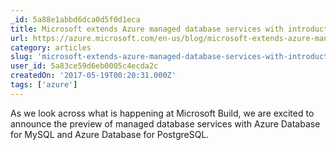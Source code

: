 ```yaml
---
_id: 5a88e1abbd6dca0d5f0d1eca
title: Microsoft extends Azure managed database services with introduction of MySQL and PostgreSQL | Blog | Microsoft Azure
url: https://azure.microsoft.com/en-us/blog/microsoft-extends-azure-managed-database-services-with-introduction-of-mysql-and-postgresql/
category: articles
slug: 'microsoft-extends-azure-managed-database-services-with-introduction-of-mysql-and-postgresql-blog-mi'
user_id: 5a83ce59d6eb0005c4ecda2c
createdOn: '2017-05-19T00:20:31.000Z'
tags: ['azure']
---
```


As we look across what is happening at Microsoft Build, we are excited to announce the preview of managed database services with Azure Database for MySQL and Azure Database for PostgreSQL. 
